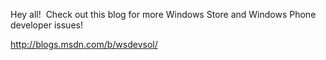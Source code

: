Hey all!&nbsp; Check out this blog for more Windows Store and Windows Phone developer issues!

<http://blogs.msdn.com/b/wsdevsol/>
